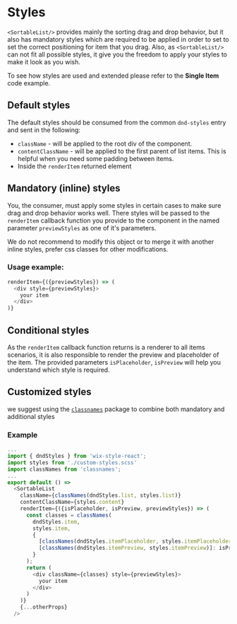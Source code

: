 # Styles
`<SortableList/>` provides mainly the sorting drag and drop behavior, but it also has mandatory styles which are required to be applied in order to set to set the correct positioning for item that you drag.
Also, as `<SortableList/>` can not fit all possible styles, it give you the freedom to apply your styles to make it look as you wish.

  To see how styles are used and extended please refer to the **Single Item** code example.

## Default styles
The default styles should be consumed from the common `dnd-styles` entry and sent in the following:
* `className` - will be applied to the root div of the component.
* `contentClassName` - will be applied to the first parent of list items. This is helpful when you need some padding between items.
* Inside the `renderItem` returned element

## Mandatory (inline) styles
You, the consumer, must apply some styles in certain cases to make sure drag and drop behavior works well.
There styles will be passed to the `renderItem` callback function you provide to the component in the named parameter `previewStyles` as one of it's parameters.

We do not recommend to modify this object or to merge it with another inline styles, prefer css classes for other modifications.

### Usage example:
```js
renderItem={({previewStyles}) => (
  <div style={previewStyles}>
    your item
  </div>
)}
```

## Conditional styles
As the `renderItem` callback function returns is a renderer to all items scenarios, it is also responsible to render the preview and placeholder of the item.
The provided parameters `isPlaceholder`, `isPreview` will help you understand which style is required.

## Customized styles
we suggest using the [`classnames`](https://github.com/JedWatson/classnames) package to combine both mandatory and additional styles

### Example
```js
...
import { dndStyles } from 'wix-style-react';
import styles from './custom-styles.scss'
import classNames from 'classnames';
...
export default () =>
  <SortableList
    className={classNames(dndStyles.list, styles.list)}
    contentClassName={styles.content}
    renderItem={({isPlaceholder, isPreview, previewStyles}) => (
      const classes = classNames(
        dndStyles.item,
        styles.item,
        {
          [classNames(dndStyles.itemPlaceholder, styles.itemPlaceholder)]: isPlaceholder,
          [classNames(dndStyles.itemPreview, styles.itemPreview)]: isPreview
        }
      );
      return (
        <div className={classes} style={previewStyles}>
          your item
        </div>
      )
    )}
    {...otherProps}
  />
```
